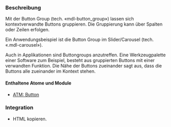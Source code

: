 
### Beschreibung
 
Mit der Button Group (tech. «mdl-button_group») lassen sich kontextverwandte Buttons gruppieren. Die Gruppierung kann über Spalten oder Zeilen erfolgen.

Ein Anwendungsbeispiel ist die Button Group im Slider/Carousel (tech. «.mdl-carousel»). 

Auch in Applikationen sind Buttongroups anzutreffen. Eine Werkzeugpalette einer Software zum Beispiel, besteht aus gruppierten Buttons mit einer verwandten Funktion.
Die Nähe der Buttons zueinander sagt aus, dass die Buttons alle zueinander im Kontext stehen. 
 
#### Enthaltene Atome und Module
* <a href="../../atoms/button/button.html">ATM: Button</a>
 
### Integration
 
* HTML kopieren.

